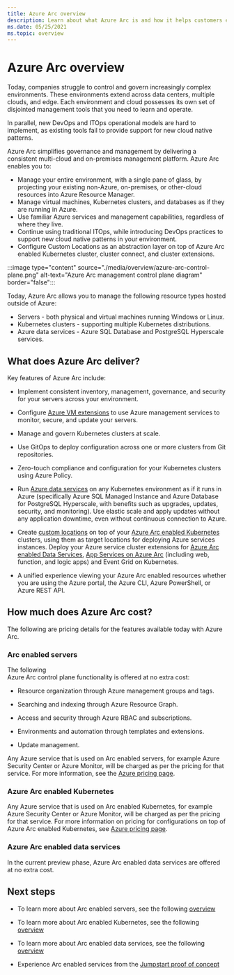 ```yaml
---
title: Azure Arc overview
description: Learn about what Azure Arc is and how it helps customers enable management and governance of their hybrid resources with other Azure services and features.
ms.date: 05/25/2021
ms.topic: overview
---
```


# Azure Arc overview

Today, companies struggle to control and govern increasingly complex environments. These environments extend across data centers, multiple clouds, and edge. Each environment and cloud possesses its own set of disjointed management tools that you need to learn and operate.

In parallel, new DevOps and ITOps operational models are hard to implement, as existing tools fail to provide support for new cloud native patterns.

Azure Arc simplifies governance and management by delivering a consistent multi-cloud and on-premises management platform. Azure Arc enables you to:
* Manage your entire environment, with a single pane of glass, by projecting your existing non-Azure, on-premises, or other-cloud resources into Azure Resource Manager. 
* Manage virtual machines, Kubernetes clusters, and databases as if they are running in Azure. 
* Use familiar Azure services and management capabilities, regardless of where they live. 
* Continue using traditional ITOps, while introducing DevOps practices to support new cloud native patterns in your environment.
* Configure Custom Locations as an abstraction layer on top of Azure Arc enabled Kubernetes cluster, cluster connect, and cluster extensions.  

:::image type="content" source="./media/overview/azure-arc-control-plane.png" alt-text="Azure Arc management control plane diagram" border="false":::

Today, Azure Arc allows you to manage the following resource types hosted outside of Azure:

* Servers - both physical and virtual machines running Windows or Linux.
* Kubernetes clusters - supporting multiple Kubernetes distributions.
* Azure data services - Azure SQL Database and PostgreSQL Hyperscale services.

## What does Azure Arc deliver?

Key features of Azure Arc include:

* Implement consistent inventory, management, governance, and security for your servers across your environment.

* Configure [Azure VM extensions](./servers/manage-vm-extensions.md) to use Azure management services to monitor, secure, and update your servers.

* Manage and govern Kubernetes clusters at scale.

* Use GitOps to deploy configuration across one or more clusters from Git repositories.

*  Zero-touch compliance and configuration for your Kubernetes clusters using Azure Policy.

* Run [Azure data services](../azure-arc/kubernetes/custom-locations.md) on any Kubernetes environment as if it runs in Azure (specifically Azure SQL Managed Instance and Azure Database for PostgreSQL Hyperscale, with benefits such as upgrades, updates, security, and monitoring). Use elastic scale and apply updates without any application downtime, even without continuous connection to Azure.

* Create [custom locations](./kubernetes/custom-locations.md) on top of your [Azure Arc enabled Kubernetes](./kubernetes/overview.md) clusters, using them as target locations for deploying Azure services instances. Deploy your Azure service cluster extensions for [Azure Arc enabled Data Services](./data/deploy-data-controller-direct-mode.md), [App Services on Azure Arc](../app-service/overview-arc-integration.md) (including web, function, and logic apps) and Event Grid on Kubernetes. 

* A unified experience viewing your Azure Arc enabled resources whether you are using the Azure portal, the Azure CLI, Azure PowerShell, or Azure REST API.

## How much does Azure Arc cost?

The following are pricing details for the features available today with Azure Arc.

### Arc enabled servers

The following Azure Arc control plane functionality is offered at no extra cost:

* Resource organization through Azure management groups and tags.

* Searching and indexing through Azure Resource Graph.

* Access and security through Azure RBAC and subscriptions.

* Environments and automation through templates and extensions.

* Update management.

Any Azure service that is used on Arc enabled servers, for example Azure Security Center or Azure Monitor, will be charged as per the pricing for that service. For more information, see the [Azure pricing page](https://azure.microsoft.com/pricing/).

### Azure Arc enabled Kubernetes

Any Azure service that is used on Arc enabled Kubernetes, for example Azure Security Center or Azure Monitor, will be charged as per the pricing for that service. For more information on pricing for configurations on top of Azure Arc enabled Kubernetes, see [Azure pricing page](https://azure.microsoft.com/pricing/).

### Azure Arc enabled data services

In the current preview phase, Azure Arc enabled data services are offered at no extra cost.

## Next steps

* To learn more about Arc enabled servers, see the following [overview](./servers/overview.md)

* To learn more about Arc enabled Kubernetes, see the following [overview](./kubernetes/overview.md)

* To learn more about Arc enabled data services, see the following [overview](https://azure.microsoft.com/services/azure-arc/hybrid-data-services/)

* Experience Arc enabled services from the [Jumpstart proof of concept](https://azurearcjumpstart.io/azure_arc_jumpstart/)
